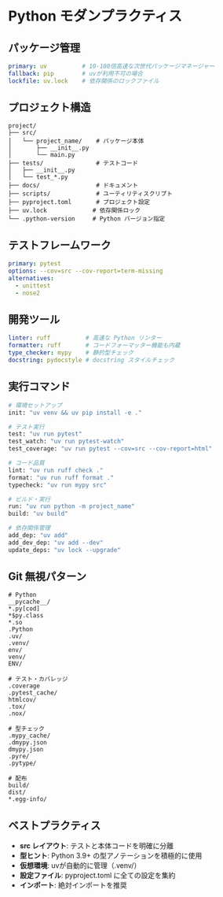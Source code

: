 # Python モダンプラクティス

## パッケージ管理

```yaml
primary: uv          # 10-100倍高速な次世代パッケージマネージャー
fallback: pip        # uvが利用不可の場合
lockfile: uv.lock    # 依存関係のロックファイル
```

## プロジェクト構造

```text
project/
├── src/
│   └── project_name/    # パッケージ本体
│       ├── __init__.py
│       └── main.py
├── tests/               # テストコード
│   ├── __init__.py
│   └── test_*.py
├── docs/                # ドキュメント
├── scripts/             # ユーティリティスクリプト
├── pyproject.toml       # プロジェクト設定
├── uv.lock             # 依存関係ロック
└── .python-version     # Python バージョン指定
```

## テストフレームワーク

```yaml
primary: pytest
options: --cov=src --cov-report=term-missing
alternatives:
  - unittest
  - nose2
```

## 開発ツール

```yaml
linter: ruff          # 高速な Python リンター
formatter: ruff       # コードフォーマッター機能も内蔵
type_checker: mypy    # 静的型チェック
docstring: pydocstyle # docstring スタイルチェック
```

## 実行コマンド

```bash
# 環境セットアップ
init: "uv venv && uv pip install -e ."

# テスト実行
test: "uv run pytest"
test_watch: "uv run pytest-watch"
test_coverage: "uv run pytest --cov=src --cov-report=html"

# コード品質
lint: "uv run ruff check ."
format: "uv run ruff format ."
typecheck: "uv run mypy src"

# ビルド・実行
run: "uv run python -m project_name"
build: "uv build"

# 依存関係管理
add_dep: "uv add"
add_dev_dep: "uv add --dev"
update_deps: "uv lock --upgrade"
```

## Git 無視パターン

```gitignore
# Python
__pycache__/
*.py[cod]
*$py.class
*.so
.Python
.uv/
.venv/
env/
venv/
ENV/

# テスト・カバレッジ
.coverage
.pytest_cache/
htmlcov/
.tox/
.nox/

# 型チェック
.mypy_cache/
.dmypy.json
dmypy.json
.pyre/
.pytype/

# 配布
build/
dist/
*.egg-info/
```

## ベストプラクティス

- **src レイアウト**: テストと本体コードを明確に分離
- **型ヒント**: Python 3.9+ の型アノテーションを積極的に使用
- **仮想環境**: uvが自動的に管理（.venv/）
- **設定ファイル**: pyproject.toml に全ての設定を集約
- **インポート**: 絶対インポートを推奨
